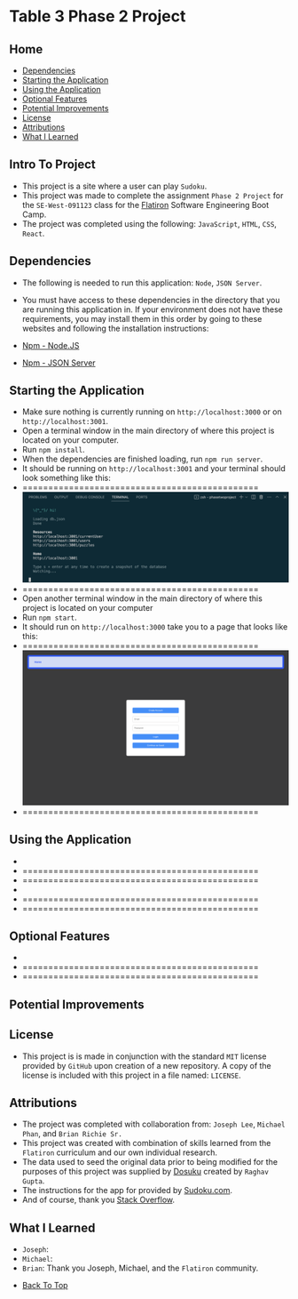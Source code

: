 # Table 3 Phase 2 Project


## Home

* [Dependencies](#dependencies)
* [Starting the Application](#starting-the-application)
* [Using the Application](#using-the-application)
* [Optional Features](#optional-features)
* [Potential Improvements](#potential-improvements)
* [License](#license)
* [Attributions](#attributions)
* [What I Learned](#what-i-learned)


## Intro To Project

- This project is a site where a user can play `Sudoku`.
- This project was made to complete the assignment `Phase 2 Project` for the `SE-West-091123` class for the [Flatiron](https://flatironschool.com/) Software Engineering Boot Camp.
- The project was completed using the following: `JavaScript`, `HTML`, `CSS`, `React`.


## Dependencies

- The following is needed to run this application: `Node`, `JSON Server`.

- You must have access to these dependencies in the directory that you are running this application in. If your environment does not have these requirements, you may install them in this order by going to these websites and following the installation instructions:

- [Npm - Node.JS](https://www.npmjs.com/package/node)

- [Npm - JSON Server](https://www.npmjs.com/package/json-server)


## Starting the Application

- Make sure nothing is currently running on `http://localhost:3000` or on `http://localhost:3001`.
- Open a terminal window in the main directory of where this project is located on your computer.
- Run `npm install`.
- When the dependencies are finished loading, run `npm run server`.
- It should be running on `http://localhost:3001` and your terminal should look something like this:
- ==============================================
    ![JSON Server running correctly.](./assets/server-pic.png "JSON Server")
- ==============================================
- Open another terminal window in the main directory of where this project is located on your computer
- Run `npm start`.
- It should run on `http://localhost:3000` take you to a page that looks like this:
- ==============================================
    ![Login page of app.](./assets/login.png "Login Page")
- ==============================================


## Using the Application

- 
- ==============================================
    <!-- ![Home page of app.](./assets/index.png "Home Page") -->
- ==============================================
- 
- ==============================================
    <!-- ![Home page of app.](./assets/index.png "Home Page") -->
- ==============================================

## Optional Features

- 
- ==============================================
    <!-- ![Home page of app.](./assets/dark-index.png "Home Page") -->
- ==============================================

## Potential Improvements


## License

- This project is is made in conjunction with the standard `MIT` license provided by `GitHub` upon creation of a new repository. A copy of the license is included with this project in a file named: `LICENSE`.


## Attributions

- The project was completed with collaboration from: `Joseph Lee`, `Michael Phan`, and `Brian Richie Sr.`
- This project was created with combination of skills learned from the `Flatiron` curriculum and our own individual research.
- The data used to seed the original data prior to being modified for the purposes of this project was supplied by [Dosuku](https://https://sudoku-api.vercel.app/) created by `Raghav Gupta`.
- The instructions for the app for provided by [Sudoku.com](https://sudoku.com/how-to-play/sudoku-rules-for-complete-beginners/).
- And of course, thank you [Stack Overflow](https://stackoverflow.com/).

## What I Learned

- `Joseph`: 
- `Michael`:
- `Brian`:  Thank you Joseph, Michael, and the `Flatiron` community.


* [Back To Top](#table-3-phase-2-project)
